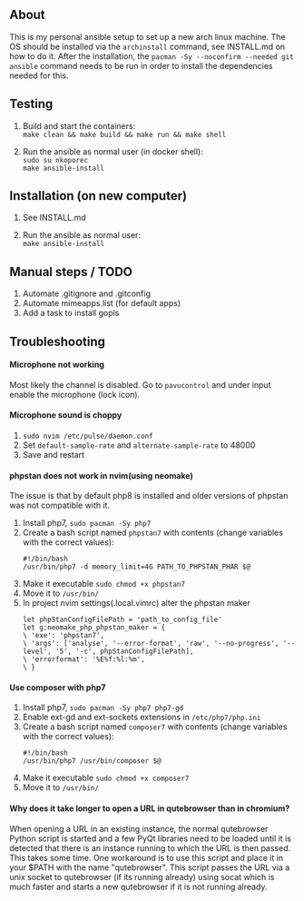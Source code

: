 ## About
This is my personal ansible setup to set up a new arch linux machine. The OS should be installed via the `archinstall` command, see INSTALL.md on how to do it. After the installation, the `pacman -Sy --noconfirm --needed git ansible` command needs to be run in order to install the dependencies needed for this.

## Testing
 1. Build and start the containers: \
`make clean && make build && make run && make shell`

 2. Run the ansible as normal user (in docker shell): \
`sudo su nkoporec` \
`make ansible-install`

## Installation (on new computer)
 1. See INSTALL.md

 2. Run the ansible as normal user: \
`make ansible-install`


## Manual steps / TODO
 1. Automate .gitignore and .gitconfig
 2. Automate mimeapps.list (for default apps)
 3. Add a task to install gopls

## Troubleshooting

#### Microphone not working
 Most likely the channel is disabled. Go to `pavucontrol` and under input enable the microphone (lock icon).
 
#### Microphone sound is choppy
 1. `sudo nvim /etc/pulse/daemon.conf`
 2. Set `default-sample-rate` and `alternate-sample-rate` to 48000
 3. Save and restart

#### phpstan does not work in nvim(using neomake)
The issue is that by default php8 is installed and older versions of phpstan was not compatible with it.
 1. Install php7, `sudo pacman -Sy php7`
 2. Create a bash script named `phpstan7` with contents (change variables with the correct values):
    ```
    #!/bin/bash
    /usr/bin/php7 -d memory_limit=4G PATH_TO_PHPSTAN_PHAR $@
    ```
 3. Make it executable `sudo chmod +x phpstan7`
 4. Move it to `/usr/bin/`
 5. In project nvim settings(.local.vimrc) alter the phpstan maker
    ```
    let phpStanConfigFilePath = 'path_to_config_file'
    let g:neomake_php_phpstan_maker = {
    \ 'exe': 'phpstan7',
    \ 'args': ['analyse', '--error-format', 'raw', '--no-progress', '--level', '5', '-c', phpStanConfigFilePath],
    \ 'errorformat': '%E%f:%l:%m',
    \ }
    ```

#### Use composer with php7
 1. Install php7, `sudo pacman -Sy php7 php7-gd`
 2. Enable ext-gd and ext-sockets extensions in `/etc/php7/php.ini`
 3. Create a bash script named `composer7` with contents (change variables with the correct values):
    ```
    #!/bin/bash
    /usr/bin/php7 /usr/bin/composer $@
    ```
 4. Make it executable `sudo chmod +x composer7`
 5. Move it to `/usr/bin/`

#### Why does it take longer to open a URL in qutebrowser than in chromium?

When opening a URL in an existing instance, the normal qutebrowser Python script is started and a few PyQt libraries need to be loaded until it is detected that there is an instance running to which the URL is then passed. This takes some time. One workaround is to use this script and place it in your $PATH with the name "qutebrowser". This script passes the URL via a unix socket to qutebrowser (if its running already) using socat which is much faster and starts a new qutebrowser if it is not running already.
